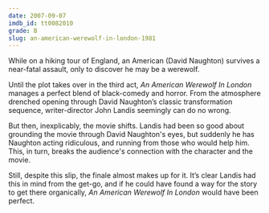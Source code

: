 ```yaml
---
date: 2007-09-07
imdb_id: tt0082010
grade: B
slug: an-american-werewolf-in-london-1981
---
```


While on a hiking tour of England, an American (David Naughton) survives a near-fatal assault, only to discover he may be a werewolf.

Until the plot takes over in the third act, _An American Werewolf In London_ manages a perfect blend of black-comedy and horror. From the atmosphere drenched opening through David Naughton’s classic transformation sequence, writer-director John Landis seemingly can do no wrong.

But then, inexplicably, the movie shifts. Landis had been so good about grounding the movie through David Naughton's eyes, but suddenly he has Naughton acting ridiculous, and running from those who would help him. This, in turn, breaks the audience's connection with the character and the movie.

Still, despite this slip, the finale almost makes up for it. It’s clear Landis had this in mind from the get-go, and if he could have found a way for the story to get there organically, _An American Werewolf In London_ would have been perfect.

